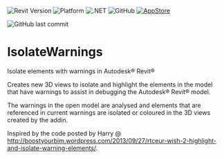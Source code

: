 ![Revit Version](https://img.shields.io/badge/Revit%20Version-2019_--_2024-blue.svg)
![Platform](https://img.shields.io/badge/Platform-Windows-blue.svg)
![.NET](https://img.shields.io/badge/.NET-4.6.1_--_4.8-blue.svg)
![GitHub](https://img.shields.io/github/license/russgreen/IsolateWarnings?color=blue&label=License)
[![AppStore](https://img.shields.io/badge/Autodesk-AppStore-blue)](https://apps.autodesk.com/RVT/en/Detail/Index?id=5064956227128897660&appLang=en&os=Win64)

![GitHub last commit](https://img.shields.io/github/last-commit/russgreen/IsolateWarnings)

# IsolateWarnings
Isolate elements with warnings in Autodesk® Revit® 

Creates new 3D views to isolate and highlight the elements in the model that have warnings to assist in debugging the Autodesk® Revit® model. 

The warnings in the open model are analysed and elements that are referenced in current warnings are isolated or coloured in the 3D views created by the addin.

Inspired by the code posted by Harry @  http://boostyourbim.wordpress.com/2013/09/27/rtceur-wish-2-highlight-and-isolate-warning-elements/.

